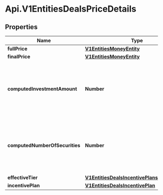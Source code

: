 # Api.V1EntitiesDealsPriceDetails

## Properties

Name | Type | Description | Notes
------------ | ------------- | ------------- | -------------
**fullPrice** | [**V1EntitiesMoneyEntity**](V1EntitiesMoneyEntity.md) |  | [optional] 
**finalPrice** | [**V1EntitiesMoneyEntity**](V1EntitiesMoneyEntity.md) |  | [optional] 
**computedInvestmentAmount** | **Number** | The computed valid investment amount based on a given investment amount. | [optional] 
**computedNumberOfSecurities** | **Number** | The computed number of securities that can be purchased with a given investment amount. | [optional] 
**effectiveTier** | [**V1EntitiesDealsIncentivePlansIncentiveTier**](V1EntitiesDealsIncentivePlansIncentiveTier.md) |  | [optional] 
**incentivePlan** | [**V1EntitiesDealsIncentivePlan**](V1EntitiesDealsIncentivePlan.md) |  | [optional] 



